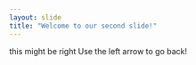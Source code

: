 ```yaml
---
layout: slide
title: "Welcome to our second slide!"
---
```

this might be right
Use the left arrow to go back!
